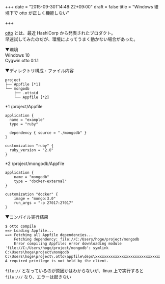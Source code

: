 +++
date = "2015-09-30T14:48:22+09:00"
draft = false
title = "Windows 環境下で otto が正しく機能しない"

+++

[otto](http://ottoproject.io) とは、最近 HashiCorp から発表されたプロダクト。  
早速試してみたのだが、環境によってうまく動かない場合があった。

▼環境  
Windows 10  
Cygwin
otto 0.1.1

▼ディレクトリ構成・ファイル内容

```
project
├── Appfile [*1]
└── mongodb
    ├── .ottoid
    └── Appfile [*2]
```

*1 /project/Appfile

```
application {
  name = "example"
  type = "ruby"

  dependency { source = "./mongodb" }
}

customization "ruby" {
  ruby_version = "2.0"
}
```

*2 /project/mongodb/Appfile

```
application {
    name = "mongodb"
    type = "docker-external"
}

customization "docker" {
    image = "mongo:3.0"
    run_args = "-p 27017:27017"
}
```

▼コンパイル実行結果

```
$ otto compile
==> Loading Appfile...
==> Fetching all Appfile dependencies...
    Fetching dependency: file://C:/Users/hoge/project/mongodb
    Error compiling Appfile: error downloading module 'file://C:/Users/hoge/project/mongodb': symlink C:\Users\hoge\project\mongodb C:\Users\hoge\project\.otto\appfile\deps\xxxxxxxxxxxxxxxxxxxxxxxxxxxxxxxx: A required privilege is not held by the client.
```

`file://` となっているのが原因かはわからないが、linux 上で実行すると `file:///` なり、エラーは起きない
